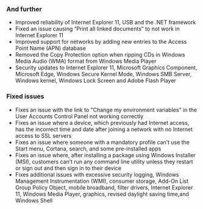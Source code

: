 ### And further
- Improved reliability of Internet Explorer 11, USB and the .NET framework
- Fixed an issue causing “Print all linked documents” to not work in Internet Explorer 11
- Improved support for networks by adding new entries to the Access Point Name (APN) database
- Removed the Copy Protection option when ripping CDs in Windows Media Audio (WMA) format from Windows Media Player
- Security updates to Internet Explorer 11, Microsoft Graphics Component, Microsoft Edge, Windows Secure Kernel Mode, Windows SMB Server, Windows kernel, Windows Lock Screen and Adobe Flash Player

### Fixed issues
- Fixes an issue with the link to "Change my environment variables" in the User Accounts Control Panel not working correctly
- Fixes an issue where a device, which previously had Internet access, has the incorrect time and date after joining a network with no Internet access to SSL servers
- Fixes an issue where someone with a mandatory profile can’t use the Start menu, Cortana, search, and some pre-installed apps
- Fixes an issue where, after installing a package using Windows Installer (MSI), customers can’t run any command line utility unless they restart or sign out and then sign in to their device
- Fixes additional issues with excessive security logging, Windows Management Instrumentation (WMI), consumer storage, Add-On List Group Policy Object, mobile broadband, filter drivers, Internet Explorer 11, Windows Media Player, graphics, revised daylight saving time,and Windows Shell